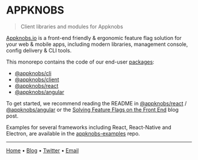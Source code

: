 # APPKNOBS

> Client libraries and modules for Appknobs

[Appknobs.io](https://appknobs.io/) is a front-end friendly & ergonomic feature flag solution for your web & mobile apps,
including modern libraries, management console, config delivery & CLI tools.

This monorepo contains the code of our end-user [packages](https://github.com/appknobs/appknobs/tree/master/packages):

* [@appknobs/cli](https://github.com/appknobs/appknobs/tree/master/packages/appknobs-cli)
* [@appknobs/client](https://github.com/appknobs/appknobs/tree/master/packages/appknobs-client)
* [@appknobs/react](https://github.com/appknobs/appknobs/tree/master/packages/appknobs-react)
* [@appknobs/angular](https://github.com/appknobs/appknobs/tree/master/packages/appknobs-angular)

To get started, we recommend reading the README in [@appknobs/react](https://github.com/appknobs/appknobs/tree/master/packages/appknobs-react) / [@appknobs/angular](https://github.com/appknobs/appknobs/tree/master/packages/appknobs-angular) or the [Solving Feature Flags on the Front End](https://appknobs.io/blog/solving-feature-flags-on-the-front-end) blog post.

Examples for several frameworks including React, React-Native and Electron, are available in the [appknobs-examples](https://github.com/appknobs/appknobs-examples) repo.

---

[Home](https://appknobs.io) • [Blog](https://appknobs.io/blog) • [Twitter](https://twitter.com/Appknobs) • [Email](mailto:hello@appknobs.io)
